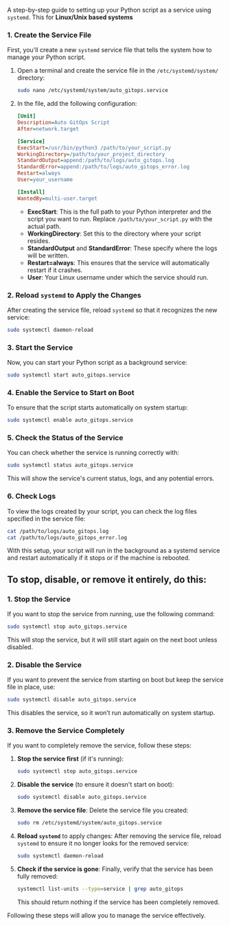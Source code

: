 A step-by-step guide to setting up your Python script as a service using `systemd`.
This for **Linux/Unix based systems**

### 1. **Create the Service File**
First, you'll create a new `systemd` service file that tells the system how to manage your Python script.

1. Open a terminal and create the service file in the `/etc/systemd/system/` directory:
   ```bash
   sudo nano /etc/systemd/system/auto_gitops.service
   ```

2. In the file, add the following configuration:
   ```ini
   [Unit]
   Description=Auto GitOps Script
   After=network.target

   [Service]
   ExecStart=/usr/bin/python3 /path/to/your_script.py
   WorkingDirectory=/path/to/your_project_directory
   StandardOutput=append:/path/to/logs/auto_gitops.log
   StandardError=append:/path/to/logs/auto_gitops_error.log
   Restart=always
   User=your_username

   [Install]
   WantedBy=multi-user.target
   ```

   - **ExecStart**: This is the full path to your Python interpreter and the script you want to run. Replace `/path/to/your_script.py` with the actual path.
   - **WorkingDirectory**: Set this to the directory where your script resides.
   - **StandardOutput** and **StandardError**: These specify where the logs will be written.
   - **Restart=always**: This ensures that the service will automatically restart if it crashes.
   - **User**: Your Linux username under which the service should run.

### 2. **Reload `systemd` to Apply the Changes**
After creating the service file, reload `systemd` so that it recognizes the new service:
```bash
sudo systemctl daemon-reload
```

### 3. **Start the Service**
Now, you can start your Python script as a background service:
```bash
sudo systemctl start auto_gitops.service
```

### 4. **Enable the Service to Start on Boot**
To ensure that the script starts automatically on system startup:
```bash
sudo systemctl enable auto_gitops.service
```

### 5. **Check the Status of the Service**
You can check whether the service is running correctly with:
```bash
sudo systemctl status auto_gitops.service
```

This will show the service's current status, logs, and any potential errors.

### 6. **Check Logs**
To view the logs created by your script, you can check the log files specified in the service file:
```bash
cat /path/to/logs/auto_gitops.log
cat /path/to/logs/auto_gitops_error.log
```

With this setup, your script will run in the background as a systemd service and restart automatically if it stops or if the machine is rebooted. 


## To **stop**, **disable**, or **remove** it entirely, do this:

### 1. **Stop the Service**
If you want to stop the service from running, use the following command:
```bash
sudo systemctl stop auto_gitops.service
```
This will stop the service, but it will still start again on the next boot unless disabled.

### 2. **Disable the Service**
If you want to prevent the service from starting on boot but keep the service file in place, use:
```bash
sudo systemctl disable auto_gitops.service
```
This disables the service, so it won’t run automatically on system startup.

### 3. **Remove the Service Completely**
If you want to completely remove the service, follow these steps:

1. **Stop the service first** (if it's running):
   ```bash
   sudo systemctl stop auto_gitops.service
   ```

2. **Disable the service** (to ensure it doesn't start on boot):
   ```bash
   sudo systemctl disable auto_gitops.service
   ```

3. **Remove the service file**:
   Delete the service file you created:
   ```bash
   sudo rm /etc/systemd/system/auto_gitops.service
   ```

4. **Reload `systemd`** to apply changes:
   After removing the service file, reload `systemd` to ensure it no longer looks for the removed service:
   ```bash
   sudo systemctl daemon-reload
   ```

5. **Check if the service is gone**:
   Finally, verify that the service has been fully removed:
   ```bash
   systemctl list-units --type=service | grep auto_gitops
   ```
   This should return nothing if the service has been completely removed.

Following these steps will allow you to manage the service effectively.